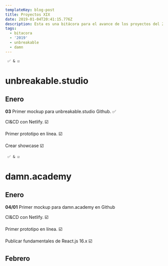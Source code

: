 ```yaml
---
templateKey: blog-post
title: Proyectos XIX
date: 2019-01-04T20:41:15.776Z
description: Esta es una bitácora para el avance de los proyectos del 2019.
tags:
  - bitacora
  - '2019'
  - unbreakable
  - damn
---
```

```
 ✅ & ☑️ 
```

# **unbreakable.studio**

## **Enero**

**03** Primer mockup para unbreakable.studio Github. ✅ 

CI&CD con Netlify. ☑️ 

Primer prototipo en línea. ☑️ 

Crear showcase ☑️  



```
 ✅ & ☑️ 
```

# **damn.academy**

## **Enero**

**04/01** Primer mockup para damn.academy en Github

CI&CD con Netlify. ☑️ 

Primer prototipo en línea. ☑️ 

Publicar fundamentales de React.js 16.x ☑️  

## Febrero
